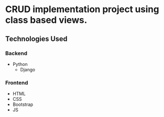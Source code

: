 # CRUD implementation project using class based views.
## Technologies Used
### Backend
* Python
  * Django
### Frontend
* HTML
* CSS
* Bootstrap
* JS
